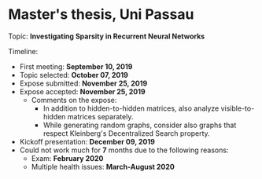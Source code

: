 # Master's thesis, Uni Passau
Topic: **Investigating Sparsity in Recurrent Neural Networks**

Timeline:
- First meeting: **September 10, 2019**
- Topic selected: **October 07, 2019**
- Expose submitted: **November 25, 2019**
- Expose accepted: **November 25, 2019**
  - Comments on the expose:
    - In addition to hidden-to-hidden matrices, also analyze visible-to-hidden matrices separately.
    - While generating random graphs, consider also graphs that respect Kleinberg's Decentralized Search property.
- Kickoff presentation: **December 09, 2019**
- Could not work much for **7** months due to the following reasons:
  - Exam: **February 2020**
  - Multiple health issues: **March-August 2020**

